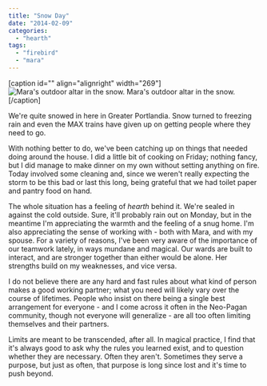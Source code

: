 ```yaml
---
title: "Snow Day"
date: "2014-02-09"
categories: 
  - "hearth"
tags: 
  - "firebird"
  - "mara"
---
```


\[caption id="" align="alignright" width="269"\]![Mara's outdoor altar in the snow.](images/0c21755490fc11e3a44c0a74c7321276_8.jpg) Mara's outdoor altar in the snow.\[/caption\]

We're quite snowed in here in Greater Portlandia. Snow turned to freezing rain and even the MAX trains have given up on getting people where they need to go.

With nothing better to do, we've been catching up on things that needed doing around the house. I did a little bit of cooking on Friday; nothing fancy, but I did manage to make dinner on my own without setting anything on fire. Today involved some cleaning and, since we weren't really expecting the storm to be this bad or last this long, being grateful that we had toilet paper and pantry food on hand.

The whole situation has a feeling of _hearth_ behind it. We're sealed in against the cold outside. Sure, it'll probably rain out on Monday, but in the meantime I'm appreciating the warmth and the feeling of a snug home. I'm also appreciating the sense of working with - both with Mara, and with my spouse. For a variety of reasons, I've been very aware of the importance of our teamwork lately, in ways mundane and magical. Our wards are built to interact, and are stronger together than either would be alone. Her strengths build on my weaknesses, and vice versa.

I do not believe there are any hard and fast rules about what kind of person makes a good working partner; what you need will likely vary over the course of lifetimes. People who insist on there being a single best arrangement for everyone - and I come across it often in the Neo-Pagan community, though not everyone will generalize - are all too often limiting themselves and their partners.

Limits are meant to be transcended, after all. In magical practice, I find that it's always good to ask why the rules you learned exist, and to question whether they are necessary. Often they aren't. Sometimes they serve a purpose, but just as often, that purpose is long since lost and it's time to push beyond.
